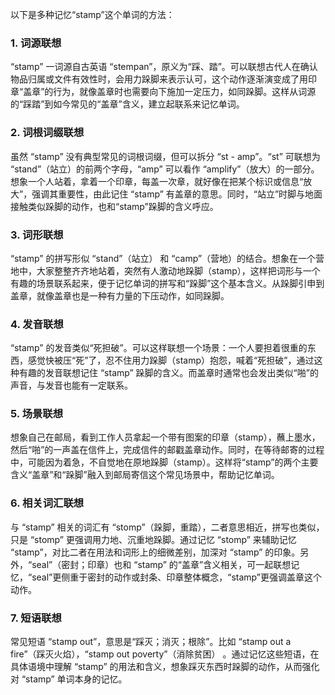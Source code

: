 以下是多种记忆“stamp”这个单词的方法：

### 1. 词源联想
“stamp” 一词源自古英语 “stempan”，原义为“踩、踏”。可以联想古代人在确认物品归属或文件有效性时，会用力跺脚来表示认可，这个动作逐渐演变成了用印章“盖章”的行为，就像盖章时也需要向下施加一定压力，如同跺脚。这样从词源的“踩踏”到如今常见的“盖章”含义，建立起联系来记忆单词。

### 2. 词根词缀联想
虽然 “stamp” 没有典型常见的词根词缀，但可以拆分 “st - amp”。“st” 可联想为 “stand”（站立）的前两个字母，“amp” 可以看作 “amplify”（放大）的一部分。想象一个人站着，拿着一个印章，每盖一次章，就好像在把某个标识或信息“放大”，强调其重要性，由此记住 “stamp” 有盖章的意思。同时，“站立”时脚与地面接触类似跺脚的动作，也和“stamp”跺脚的含义呼应。

### 3. 词形联想
“stamp” 的拼写形似 “stand”（站立） 和 “camp”（营地）的结合。想象在一个营地中，大家整整齐齐地站着，突然有人激动地跺脚（stamp），这样把词形与一个有趣的场景联系起来，便于记忆单词的拼写和“跺脚”这个基本含义。从跺脚引申到盖章，就像盖章也是一种有力量的下压动作，如同跺脚。

### 4. 发音联想
“stamp” 的发音类似“死担破”。可以这样联想一个场景：一个人要担着很重的东西，感觉快被压“死”了，忍不住用力跺脚（stamp）抱怨，喊着“死担破”，通过这种有趣的发音联想记住 “stamp” 跺脚的含义。而盖章时通常也会发出类似“啪”的声音，与发音也能有一定联系。

### 5. 场景联想
想象自己在邮局，看到工作人员拿起一个带有图案的印章（stamp），蘸上墨水，然后“啪”的一声盖在信件上，完成信件的邮戳盖章动作。同时，在等待邮寄的过程中，可能因为着急，不自觉地在原地跺脚（stamp）。这样将“stamp”的两个主要含义“盖章”和“跺脚”融入到邮局寄信这个常见场景中，帮助记忆单词。

### 6. 相关词汇联想
与 “stamp” 相关的词汇有 “stomp”（跺脚，重踏），二者意思相近，拼写也类似，只是 “stomp” 更强调用力地、沉重地跺脚。通过记忆 “stomp” 来辅助记忆 “stamp”，对比二者在用法和词形上的细微差别，加深对 “stamp” 的印象。另外，“seal”（密封；印章）也和 “stamp” 的“盖章”含义相关，可一起联想记忆，“seal”更侧重于密封的动作或封条、印章整体概念，“stamp”更强调盖章这个动作。

### 7. 短语联想
常见短语 “stamp out”，意思是“踩灭；消灭；根除”。比如 “stamp out a fire”（踩灭火焰），“stamp out poverty”（消除贫困） 。通过记忆这些短语，在具体语境中理解 “stamp” 的用法和含义，想象踩灭东西时跺脚的动作，从而强化对 “stamp” 单词本身的记忆。 